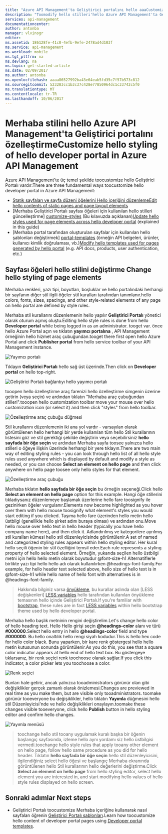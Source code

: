 ```yaml
---
title: "Azure API Management'ta Geliştirici portalını hello aaaCustomize stillerde | Microsoft Docs"
description: "Toomodify hello stilleri'hello Azure API Management'ta Geliştirici portalını herhangi bir sayfa için nasıl kullanılacağını öğrenin."
services: api-management
documentationcenter: 
author: antonba
manager: vlvinogr
editor: 
ms.assetid: 186128fe-41c0-4efb-9efe-2478ad4d103f
ms.service: api-management
ms.workload: mobile
ms.tgt_pltfrm: na
ms.devlang: na
ms.topic: get-started-article
ms.date: 02/09/2017
ms.author: antonba
ms.openlocfilehash: aaaa86527992ba43e64eab5fd35c7f57b573c812
ms.sourcegitcommit: 523283cc1b3c37c428e77850964dc1c33742c5f0
ms.translationtype: MT
ms.contentlocale: tr-TR
ms.lasthandoff: 10/06/2017
---
```

# <a name="customize-hello-styling-of-hello-developer-portal-in-azure-api-management"></a><span data-ttu-id="99d72-103">Merhaba stilini hello Azure API Management'ta Geliştirici portalını özelleştirme</span><span class="sxs-lookup"><span data-stu-id="99d72-103">Customize hello styling of hello developer portal in Azure API Management</span></span>
<span data-ttu-id="99d72-104">Azure API Management'te üç temel şekilde toocustomize hello Geliştirici Portalı vardır:</span><span class="sxs-lookup"><span data-stu-id="99d72-104">There are three fundamental ways toocustomize hello developer portal in Azure API Management:</span></span>

* <span data-ttu-id="99d72-105">[Statik sayfaları ve sayfa düzeni öğelerini Hello içeriğini düzenleme][modify-content-layout]</span><span class="sxs-lookup"><span data-stu-id="99d72-105">[Edit hello contents of static pages and page layout elements][modify-content-layout]</span></span>
* <span data-ttu-id="99d72-106">[Merhaba Geliştirici Portalı sayfası öğeleri için kullanılan hello stilleri güncelleştirme] [ customize-styles] (Bu kılavuzda açıklanan)</span><span class="sxs-lookup"><span data-stu-id="99d72-106">[Update hello styles used for page elements across hello developer portal][customize-styles] (explained in this guide)</span></span>
* <span data-ttu-id="99d72-107">[Merhaba portal tarafından oluşturulan sayfalar için kullanılan hello şablonları değiştirmek] [ portal-templates] (örneğin API belgeleri, ürünler, kullanıcı kimlik doğrulaması, vb.)</span><span class="sxs-lookup"><span data-stu-id="99d72-107">[Modify hello templates used for pages generated by hello portal][portal-templates] (e.g. API docs, products, user authentication, etc.)</span></span>

## <span data-ttu-id="99d72-108"><a name="change-headers-styling"></a>Sayfası öğeleri hello stilini değiştirme</span><span class="sxs-lookup"><span data-stu-id="99d72-108"><a name="change-headers-styling"> </a>Change hello styling of page elements</span></span>

<span data-ttu-id="99d72-109">Merhaba renkleri, yazı tipi, boyutları, boşluklar ve hello portalındaki herhangi bir sayfanın diğer stil ilgili öğeler stil kuralları tarafından tanımlanır.</span><span class="sxs-lookup"><span data-stu-id="99d72-109">hello colors, fonts, sizes, spacings, and other style-related elements of any page on hello portal are defined by style rules.</span></span> 

<span data-ttu-id="99d72-110">Merhaba stil kurallarını düzenlemenin hello yapılır **Geliştirici Portalı** yönetici olarak oturum açmış oluştu.</span><span class="sxs-lookup"><span data-stu-id="99d72-110">Editing hello style rules is done from hello **Developer portal** while being logged in as an administrator.</span></span> <span data-ttu-id="99d72-111">tooget var. önce hello Azure Portal açın ve tıklatın **yayımcı portalına** , API Management örneğinin hello hizmet araç çubuğundan.</span><span class="sxs-lookup"><span data-stu-id="99d72-111">tooget there first open hello Azure Portal and click **Publisher portal** from hello service toolbar of your API Management instance.</span></span>

![Yayımcı portalı][api-management-management-console]

<span data-ttu-id="99d72-113">Tıklayın **Geliştirici Portalı** hello sağ üst üzerinde.</span><span class="sxs-lookup"><span data-stu-id="99d72-113">Then click on **Developer portal** on hello top-right.</span></span> 

![Geliştirici Portalı bağlantıyı hello yayımcı portalı][api-management-pp-dp-link]

<span data-ttu-id="99d72-115">tooopen hello özelleştirme araç farenizi hello özelleştirme simgenin üzerine getirin (veya seçin) ve ardından tıklatın "Merhaba araç çubuğundan stilleri".</span><span class="sxs-lookup"><span data-stu-id="99d72-115">tooopen hello customization toolbar move your mouse over hello customization icon (or select it) and then click "styles" from hello toolbar.</span></span>

![Özelleştirme araç çubuğu düğmesi][api-management-customization-toolbar-button]

<span data-ttu-id="99d72-117">Stil kurallarını düzenlemenin iki ana yol vardır - varsayılan olarak görüntülenen hello herhangi bir yerde kullanılan tüm hello Stil kurallarının listesini göz ve stil gerektiği şekilde değiştirin veya seçebilirsiniz **hello sayfada bir öğe seçin** ve ardından Merhaba sayfa toosee yalnızca hello stilleri o öğeye ilişkin üzerinde herhangi bir yere tıklayın.</span><span class="sxs-lookup"><span data-stu-id="99d72-117">There are two main way of editing styling rules - you can look through hello list of all hello style rules used anywhere which is displayed by default and modify a style as needed, or you can choose **Select an element on hello page** and then click anywhere on hello page toosee only hello styles for that element.</span></span>

![Özelleştirme araç çubuğu][api-management-customization-toolbar]

<span data-ttu-id="99d72-119">Merhaba tıklatın **hello sayfada bir öğe seçin** bu örneğin seçeneği.</span><span class="sxs-lookup"><span data-stu-id="99d72-119">Click hello **Select an element on hello page** option for this example.</span></span>  <span data-ttu-id="99d72-120">Hangi öğe stillerini tıkladıysanız düzenlemeye başlamak üzerlerine hello fare toosignify ile gezinirken öğeler vurgulanır.</span><span class="sxs-lookup"><span data-stu-id="99d72-120">Elements now become highlighted as you hover over them with hello mouse toosignify what element's styles you would start editing if you clicked.</span></span> <span data-ttu-id="99d72-121">Taşıma hello fare üzerinden hello metin hello üstbilgi (genellikle hello şirket adını buraya olması) ve ardından onu.</span><span class="sxs-lookup"><span data-stu-id="99d72-121">Move hello mouse over hello text in hello header (typically you have hello company name here), and then click it.</span></span> <span data-ttu-id="99d72-122">Adlandırılmış ve kategorilere ayrılmış stil kuralları kümesi hello stil düzenleyicisinde görüntülenir.</span><span class="sxs-lookup"><span data-stu-id="99d72-122">A set of named and categorized styling rules appears within hello styling editor.</span></span> <span data-ttu-id="99d72-123">Her kural hello seçili öğenin bir stil özelliğini temsil eder.</span><span class="sxs-lookup"><span data-stu-id="99d72-123">Each rule represents a styling property of hello selected element.</span></span> <span data-ttu-id="99d72-124">Örneğin, yukarıda seçilen hello üstbilgi metni için hello hello metin olarak boyutudur @font-size-h1 Alternatiflerle birlikte yazı tipi hello hello adı olarak kullanılırken @headings-font-family.</span><span class="sxs-lookup"><span data-stu-id="99d72-124">For example, for hello header text selected above, hello size of hello text is in @font-size-h1 while hello name of hello font with alternatives is in @headings-font-family.</span></span>

> <span data-ttu-id="99d72-125">Hakkında bilginiz varsa [önyükleme][bootstrap], bu kurallar aslında olan [LESS değişkenleri] [ LESS variables] hello tarafından kullanılan önyükleme temasının hello içinde Geliştirici Portalı.</span><span class="sxs-lookup"><span data-stu-id="99d72-125">If you're familiar with [bootstrap][bootstrap], these rules are in fact [LESS variables][LESS variables] within hello bootstrap theme used by hello developer portal.</span></span>
> 
> 

<span data-ttu-id="99d72-126">Merhaba hello başlık metninin rengini değiştirelim.</span><span class="sxs-lookup"><span data-stu-id="99d72-126">Let's change hello color of hello heading text.</span></span> <span data-ttu-id="99d72-127">Hello Hello girişi seçin  **@headings-color**  alanı ve türü **#000000**.</span><span class="sxs-lookup"><span data-stu-id="99d72-127">Select hello entry in hello **@headings-color** field and type **#000000**.</span></span> <span data-ttu-id="99d72-128">Bu hello onaltılık hello rengi siyah kodudur.</span><span class="sxs-lookup"><span data-stu-id="99d72-128">This is hello hex code for hello color black.</span></span> <span data-ttu-id="99d72-129">Bunu yaparken, bir kare renk göstergesi hello hello metin kutusunun sonunda görüntülenir.</span><span class="sxs-lookup"><span data-stu-id="99d72-129">As you do this, you see that a square color indicator appears at hello end of hello text box.</span></span> <span data-ttu-id="99d72-130">Bu göstergeye tıklarsanız, bir renk seçici renk toochoose olanak sağlar.</span><span class="sxs-lookup"><span data-stu-id="99d72-130">If you click this indicator, a color picker lets you toochoose a color.</span></span>

![Renk seçici][api-management-customization-toolbar-color-picker]

<span data-ttu-id="99d72-132">Bunları hale getirir, ancak yalnızca tooadministrators görünür olan gibi değişiklikler gerçek zamanlı olarak önizlemesi.</span><span class="sxs-lookup"><span data-stu-id="99d72-132">Changes are previewed in real time as you make them, but are visible only tooadministrators.</span></span> <span data-ttu-id="99d72-133">toomake görünür tooeveryone bu değişiklikler, hello tıklatın **Yayımla** düğmesini hello stil Düzenleyicisi'nde ve hello değişiklikleri onaylayın.</span><span class="sxs-lookup"><span data-stu-id="99d72-133">toomake these changes visible tooeveryone, click hello **Publish** button in hello styling editor and confirm hello changes.</span></span>

![Yayımla menüsü][api-management-customization-toolbar-publish-form]

> <span data-ttu-id="99d72-135">toochange hello stil tooany uygulamak kuralı başka bir öğenin başlangıç sayfasında, izleme hello aynı yordamı siz hello üstbilgisi vermedi.</span><span class="sxs-lookup"><span data-stu-id="99d72-135">toochange hello style rules that apply tooany other element on hello page, follow hello same procedure as you did for hello header.</span></span> <span data-ttu-id="99d72-136">Tıklatın **hello sayfada bir öğe seçin** hello stil düzenleyicisini, ilgilendiğiniz select hello öğesi ve başlangıç Merhaba ekranında görüntülenen hello Stil kurallarının hello değerlerini değiştirme.</span><span class="sxs-lookup"><span data-stu-id="99d72-136">Click **Select an element on hello page** from hello styling editor, select hello element you are interested in, and start modifying hello values of hello style rules displayed on hello screen.</span></span>
> 
> 


## <span data-ttu-id="99d72-137"><a name="next-steps"> </a>Sonraki adımlar</span><span class="sxs-lookup"><span data-stu-id="99d72-137"><a name="next-steps"> </a>Next steps</span></span>
* <span data-ttu-id="99d72-138">Geliştirici Portalı toocustomize Merhaba içeriğine kullanarak nasıl sayfaları öğrenin [Geliştirici Portalı şablonları](api-management-developer-portal-templates.md).</span><span class="sxs-lookup"><span data-stu-id="99d72-138">Learn how toocustomize hello content of developer portal pages using [Developer portal templates](api-management-developer-portal-templates.md).</span></span>

[Change hello styling of hello headers]: #change-headers-styling
[Next steps]: #next-steps

[Azure Classic Portal]: https://manage.windowsazure.com/

[api-management-management-console]: ./media/api-management-customize-styles/api-management-management-console.png
[api-management-pp-dp-link]: ./media/api-management-customize-styles/api-management-pp-dp-link.png
[api-management-customization-toolbar-button]: ./media/api-management-customize-styles/api-management-customization-toolbar-button.png
[api-management-customization-toolbar]: ./media/api-management-customize-styles/api-management-customization-toolbar.png
[api-management-customization-toolbar-color-picker]: ./media/api-management-customize-styles/api-management-customization-toolbar-color-picker.png
[api-management-customization-toolbar-publish-form]: ./media/api-management-customize-styles/api-management-customization-toolbar-publish-form.png

[modify-content-layout]: api-management-modify-content-layout.md
[customize-styles]: api-management-customize-styles.md
[portal-templates]: api-management-developer-portal-templates.md

[bootstrap]: http://getbootstrap.com/
[LESS variables]: http://getbootstrap.com/css/
